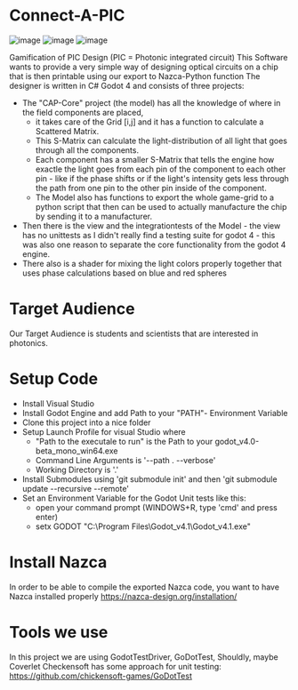# Connect-A-PIC
![image](https://github.com/Akhetonics/Connect-A-PIC/badges/branch_coverage.svg)
![image](https://github.com/Akhetonics/Connect-A-PIC/badges/line_coverage.svg)
![image](https://github.com/Akhetonics/Connect-A-PIC/assets/18228325/cde9edb5-f93c-452d-b046-a02134fbc1ba)

Gamification of PIC Design (PIC = Photonic integrated circuit)
This Software wants to provide a very simple way of designing optical circuits on a chip that is then printable using our export to Nazca-Python function
The designer is written in C# Godot 4 and consists of three projects: 

* The "CAP-Core" project (the model) has all the knowledge of where in the field components are placed,		 
	* it takes care of the Grid [i,j] and it has a function to calculate a Scattered Matrix. 
	* This S-Matrix can calculate the light-distribution of all light that goes through all the components. 
	* Each component has a smaller S-Matrix that tells the engine how exactle the light goes from each pin of the component to each other pin - like if the phase shifts or if the light's intensity gets less through the path from one pin to the other pin inside of the component. 
    * The Model also has functions to export the whole game-grid to a python script that then can be used to actually manufacture the chip by sending it to a manufacturer. 
* Then there is the view and the integrationtests of the Model - the view has no unittests as I didn't really find a testing suite for godot 4 - this was also one reason to separate the core functionality from the godot 4 engine. 
* There also is a shader for mixing the light colors properly together that uses phase calculations based on blue and red spheres

# Target Audience
Our Target Audience is students and scientists that are interested in photonics.

# Setup Code
* Install Visual Studio 
* Install Godot Engine and add Path to your "PATH"- Environment Variable
* Clone this project into a nice folder
* Setup Launch Profile for visual Studio where 
	* "Path to the executale to run" is the Path to your godot_v4.0-beta_mono_win64.exe 
	* Command Line Arguments is '--path . --verbose'
	* Working Directory is '.'
* Install Submodules using 'git submodule init' and then 'git submodule update --recursive --remote'
* Set an Environment Variable for the Godot Unit tests like this:														
	* open your command prompt (WINDOWS+R, type 'cmd' and press enter)
	* setx GODOT "C:\Program Files\Godot_v4.1\Godot_v4.1.exe"


# Install Nazca 
In order to be able to compile the exported Nazca code, you want to have Nazca installed properly
https://nazca-design.org/installation/

# Tools we use
In this project we are using GodotTestDriver, GoDotTest, Shouldly, maybe Coverlet
Checkensoft has some approach for unit testing: https://github.com/chickensoft-games/GoDotTest
